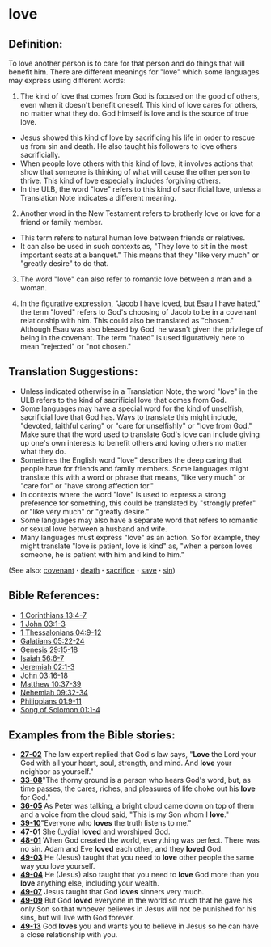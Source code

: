 # love #

## Definition: ##

To love another person is to care for that person and do things that will benefit him. There are different meanings for "love" which some languages may express using different words:

1. The kind of love that comes from God is focused on the good of others, even when it doesn't benefit oneself. This kind of love cares for others, no matter what they do. God himself is love and is the source of true love.

* Jesus showed this kind of love by sacrificing his life in order to rescue us from sin and death. He also taught his followers to love others sacrificially.
* When people love others with this kind of love, it involves actions that show that someone is thinking of what will cause the other person to thrive. This kind of love especially includes forgiving others.
* In the ULB, the word "love" refers to this kind of sacrificial love, unless a Translation Note indicates a different meaning.

2. Another word in the New Testament refers to brotherly love or love for a friend or family member.

* This term refers to natural human love between friends or relatives.
* It can also be used in such contexts as, "They love to sit in the most important seats at a banquet." This means that they "like very much" or "greatly desire" to do that.

3. The word "love" can also refer to romantic love between a man and a woman.

4. In the figurative expression, "Jacob I have loved, but Esau I have hated," the term "loved" refers to God's choosing of Jacob to be in a covenant relationship with him. This could also be translated as "chosen." Although Esau was also blessed by God, he wasn't given the privilege of being in the covenant. The term "hated" is used figuratively here to mean "rejected" or "not chosen."

## Translation Suggestions: ##

* Unless indicated otherwise in a Translation Note, the word "love" in the ULB refers to the kind of sacrificial love that comes from God.
* Some languages may have a special word for the kind of unselfish, sacrificial love that God has. Ways to translate this might include, "devoted, faithful caring" or "care for unselfishly" or "love from God." Make sure that the word used to translate God's love can include giving up one's own interests to benefit others and loving others no matter what they do.
* Sometimes the English word "love" describes the deep caring that people have for friends and family members. Some languages might translate this with a word or phrase that means, "like very much" or "care for" or "have strong affection for."
* In contexts where the word "love" is used to express a strong preference for something, this could be translated by "strongly prefer" or "like very much" or "greatly desire."
* Some languages may also have a separate word that refers to romantic or sexual love between a husband and wife.
* Many languages must express "love" as an action. So for example, they might translate "love is patient, love is kind" as, "when a person loves someone, he is patient with him and kind to him."

(See also: [covenant](../kt/covenant.md) **·** [death](../kt/death.md) **·** [sacrifice](../other/sacrifice.md) **·** [save](../kt/save.md) **·** [sin](../kt/sin.md))

## Bible References: ##

* [1 Corinthians 13:4-7](https://door43.org/en/bible/notes/1co/13/04)
* [1 John 03:1-3](https://door43.org/en/bible/notes/1jn/03/01)
* [1 Thessalonians 04:9-12](https://door43.org/en/bible/notes/1th/04/09)
* [Galatians 05:22-24](https://door43.org/en/bible/notes/gal/05/22)
* [Genesis 29:15-18](https://door43.org/en/bible/notes/gen/29/15)
* [Isaiah 56:6-7](https://door43.org/en/bible/notes/isa/56/06)
* [Jeremiah 02:1-3](https://door43.org/en/bible/notes/jer/02/01)
* [John 03:16-18](https://door43.org/en/bible/notes/jhn/03/16)
* [Matthew 10:37-39](https://door43.org/en/bible/notes/mat/10/37)
* [Nehemiah 09:32-34](https://door43.org/en/bible/notes/neh/09/32)
* [Philippians 01:9-11](https://door43.org/en/bible/notes/php/01/09)
* [Song of Solomon 01:1-4](https://door43.org/en/bible/notes/sng/01/01)

## Examples from the Bible stories: ##

* __[27-02](https://door43.org/en/obs/notes/frames/27-02)__ The law expert replied that God's law says, "__Love__  the Lord your God with all your heart, soul, strength, and mind. And __love__  your neighbor as yourself."
* __[33-08](https://door43.org/en/obs/notes/frames/33-08)__"The thorny ground is a person who hears God's word, but, as time passes, the cares, riches, and pleasures of life choke out his __love__  for God."
* __[36-05](https://door43.org/en/obs/notes/frames/36-05)__ As Peter was talking, a bright cloud came down on top of them and a voice from the cloud said, "This is my Son whom I __love__."
* __[39-10](https://door43.org/en/obs/notes/frames/39-10)__"Everyone who __loves__  the truth listens to me."
* __[47-01](https://door43.org/en/obs/notes/frames/47-01)__ She (Lydia) __loved__  and worshiped God.
* __[48-01](https://door43.org/en/obs/notes/frames/48-01)__ When God created the world, everything was perfect. There was no sin. Adam and Eve __loved__  each other, and they __loved__  God.
* __[49-03](https://door43.org/en/obs/notes/frames/49-03)__ He (Jesus) taught that you need to __love__  other people the same way you love yourself.
* __[49-04](https://door43.org/en/obs/notes/frames/49-04)__ He (Jesus) also taught that you need to __love__  God more than you __love__  anything else, including your wealth.
* __[49-07](https://door43.org/en/obs/notes/frames/49-07)__ Jesus taught that God __loves__  sinners very much.
* __[49-09](https://door43.org/en/obs/notes/frames/49-09)__ But God __loved__  everyone in the world so much that he gave his only Son so that whoever believes in Jesus will not be punished for his sins, but will live with God forever.
* __[49-13](https://door43.org/en/obs/notes/frames/49-13)__ God __loves__  you and wants you to believe in Jesus so he can have a close relationship with you.
